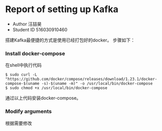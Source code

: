 # Report of setting up Kafka
- Author 汪喆昊
- Student ID 516030910460

搭建Kafka最便捷的方式是使用已经打包好的docker。
步骤如下：
### Install docker-compose
在shell中执行代码

    $ sudo curl -L "https://github.com/docker/compose/releases/download/1.23.1/docker-compose-$(uname -s)-$(uname -m)" -o /usr/local/bin/docker-compose
    $ sudo chmod +x /usr/local/bin/docker-compose
通过以上代码安装docker-compose。
### Modify arguments
根据需要修改
